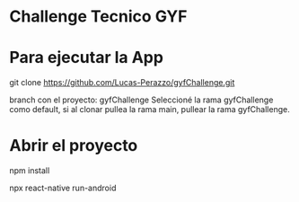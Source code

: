 # Challenge Tecnico GYF

# Para ejecutar la App
git clone https://github.com/Lucas-Perazzo/gyfChallenge.git

 branch con el proyecto: gyfChallenge
 Seleccioné la rama gyfChallenge como default, si al clonar pullea la rama main, pullear la rama gyfChallenge.

# Abrir el proyecto

npm install

npx react-native run-android
